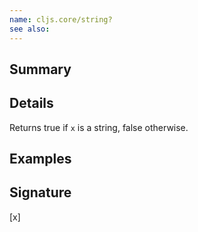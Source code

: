 ```yaml
---
name: cljs.core/string?
see also:
---
```


## Summary

## Details

Returns true if `x` is a string, false otherwise.

## Examples

## Signature
[x]
